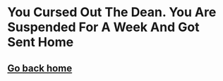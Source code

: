 # You Cursed Out The Dean. You Are Suspended For A Week And Got Sent Home

## [Go back home](../alarm.md)


